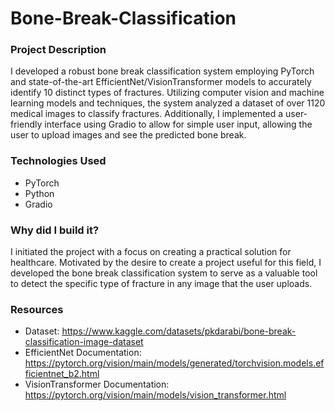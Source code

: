 # Bone-Break-Classification

### Project Description
I developed a robust bone break classification system employing PyTorch and state-of-the-art EfficientNet/VisionTransformer models to accurately identify 10 distinct types of fractures. Utilizing computer vision and machine learning models and techniques, the system analyzed a dataset of over 1120 medical images to classify fractures. Additionally, I implemented a user-friendly interface using Gradio to allow for simple user input, allowing the user to upload images and see the predicted bone break. 

### Technologies Used
- PyTorch
- Python
- Gradio

### Why did I build it?
I initiated the project with a focus on creating a practical solution for healthcare. Motivated by the desire to create a project useful for this field, I developed the bone break classification system to serve as a valuable tool to detect the specific type of fracture in any image that the user uploads. 

### Resources
- Dataset: https://www.kaggle.com/datasets/pkdarabi/bone-break-classification-image-dataset
- EfficientNet Documentation: https://pytorch.org/vision/main/models/generated/torchvision.models.efficientnet_b2.html
- VisionTransformer Documentation: https://pytorch.org/vision/main/models/vision_transformer.html

